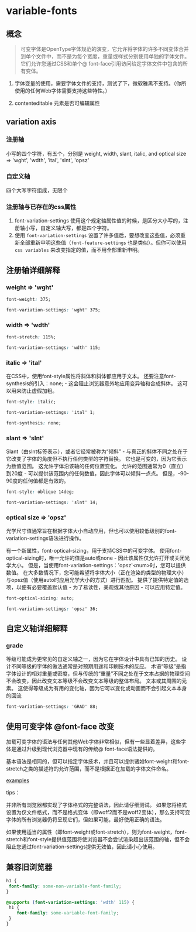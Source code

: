 # variable-fonts

## 概念

> 可变字体是OpenType字体规范的演变，它允许将字体的许多不同变体合并到单个文件中，而不是为每个宽度，重量或样式分别使用单独的字体文件。 它们允许您通过CSS和单个@ font-face引用访问给定字体文件中包含的所有变体。

1. 字体变量的使用，需要字体文件的支持，测试了下，微软雅黑不支持。（你所使用的任何Web字体需要支持这些特性。）

2. contenteditable 元素是否可编辑属性

## variation axis

### 注册轴

小写的四个字符，有五个，分别是 weight, width, slant, italic, and optical size => 'wght', 'wdth', 'ital', 'slnt', 'opsz'

### 自定义轴

四个大写字符组成，无限个

### 注册轴与已存在的css属性

1. font-variation-settings 使用这个规定轴属性值的时候，是区分大小写的，注册轴小写，自定义轴大写，都是四个字符。
2. 使用 `font-variation-settings` 设置了许多值后，要想改变这些值，必须重新全部重新申明这些值（`font-feature-settings` 也是类似）。但你可以使用 `css variables` 来改变指定的值，而不用全部重新申明。

## 注册轴详细解释

### weight => 'wght'

```css
font-weight: 375;

font-variation-settings: 'wght' 375;
```

### width => 'wdth'

```css
font-stretch: 115%;

font-variation-settings: 'wdth' 115;
```

### italic => 'ital'

在CSS中，使用font-style属性将斜体和斜体都应用于文本。 还要注意font-synthesis的引入：none;  - 这会阻止浏览器意外地应用变异轴和合成斜体。 这可以用来防止虚假加粗。

```css
font-style: italic;

font-variation-settings: 'ital' 1;

font-synthesis: none;
```

### slant => 'slnt'

Slant（由slnt标签表示），或者它经常被称为“倾斜” - 与真正的斜体不同之处在于它改变了字体的角度但不执行任何类型的字符替换。 它也是可变的，因为它表示为数值范围。 这允许字体沿该轴的任何位置变化。 允许的范围通常为0（直立）到20度 - 可以提供该范围内的任何数值，因此字体可以倾斜一点点。 但是，-90-90度的任何值都是有效的。

```css
font-style: oblique 14deg;

font-variation-settings: 'slnt' 14;
```

### optical size => 'opsz'

光学尺寸值通常旨在根据字体大小自动应用，但也可以使用较低级别的font-variation-settings语法进行操作。

有一个新属性，font-optical-sizing，用于支持CSS中的可变字体。 使用font-optical-sizing时，唯一允许的值是auto或none  - 因此该属性仅允许打开或关闭光学大小。 但是，当使用font-variation-settings：'opsz'\<num>时，您可以提供数值。 在大多数情况下，您可能希望将字体大小（正在渲染的类型的物理大小）与opsz值（使用auto时应用光学大小的方式）进行匹配。 提供了提供特定值的选项，以便有必要覆盖默认值 - 为了易读性，美观或其他原因 - 可以应用特定值。

```css
font-optical-sizing: auto;

font-variation-settings: 'opsz' 36;
```

## 自定义轴详细解释

### grade

等级可能成为更常见的自定义轴之一，因为它在字体设计中具有已知的历史。 设计不同等级的字体的做法通常是对预期用途和印刷技术的反应。 术语“等级”是指字体设计的相对重量或密度，但与传统的“重量”不同之处在于文本占据的物理空间不会改变，因此改变文本等级不会改变文本等级的整体布局。 文本或其周围的元素。 这使得等级成为有用的变化轴，因为它可以变化或动画而不会引起文本本身的回流

```css
font-variation-settings: 'GRAD' 88;
```

## 使用可变字体 @font-face 改变

加载可变字体的语法与任何其他Web字体非常相似，但有一些显着差异，这些字体是通过升级到现代浏览器中现有的传统@ font-face语法提供的。

基本语法是相同的，但可以指定字体技术，并且可以提供诸如font-weight和font-stretch之类的描述符的允许范围，而不是根据正在加载的字体文件命名。

[examples](https://developer.mozilla.org/en-US/docs/Web/CSS/CSS_Fonts/Variable_Fonts_Guide#Using_a_variable_font_font-face_changes)

tips：

并非所有浏览器都实现了字体格式的完整语法，因此请仔细测试。 如果您将格式设置为仅文件格式，而不是格式变体（即woff2而不是woff2变体），那么支持可变字体的所有浏览器仍将呈现它们，但如果可能，最好使用正确的语法。

如果使用适当的属性（即font-weight或font-stretch），则为font-weight，font-stretch和font-style提供值范围将使浏览器不会尝试渲染超出该范围的轴，但不会 阻止您通过font-variation-settings提供无效值，因此请小心使用。

## 兼容旧浏览器

```css
h1 {
 font-family: some-non-variable-font-family;
}

@supports (font-variation-settings: 'wdth' 115) {
 h1 {
    font-family: some-variable-font-family;
 }
}
```
